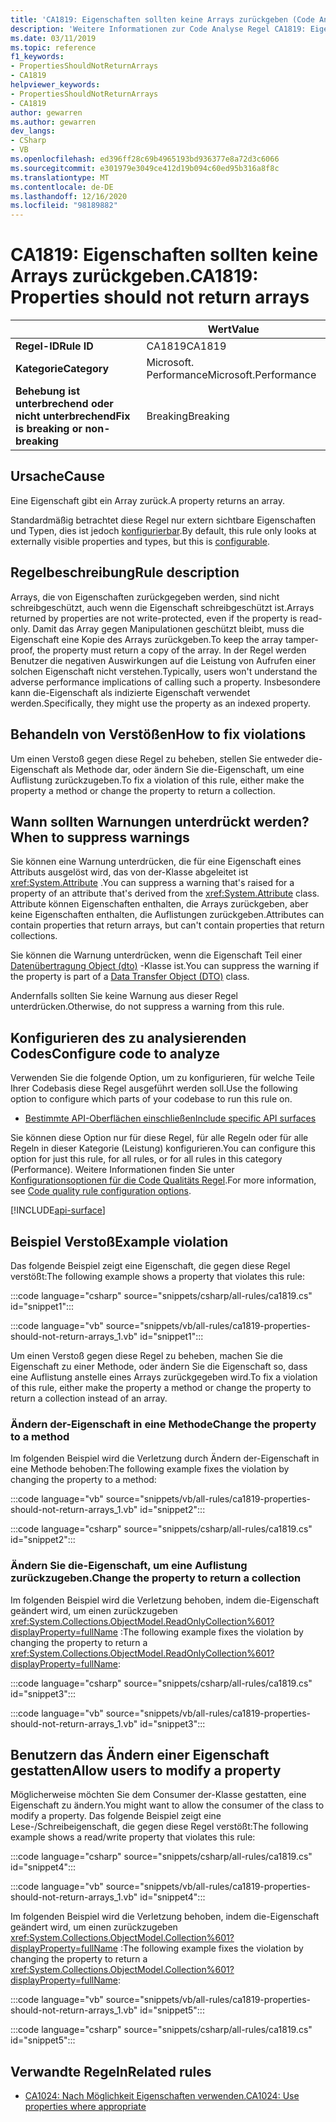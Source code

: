 ```yaml
---
title: 'CA1819: Eigenschaften sollten keine Arrays zurückgeben (Code Analyse)'
description: 'Weitere Informationen zur Code Analyse Regel CA1819: Eigenschaften sollten keine Arrays zurückgeben'
ms.date: 03/11/2019
ms.topic: reference
f1_keywords:
- PropertiesShouldNotReturnArrays
- CA1819
helpviewer_keywords:
- PropertiesShouldNotReturnArrays
- CA1819
author: gewarren
ms.author: gewarren
dev_langs:
- CSharp
- VB
ms.openlocfilehash: ed396ff28c69b4965193bd936377e8a72d3c6066
ms.sourcegitcommit: e301979e3049ce412d19b094c60ed95b316a8f8c
ms.translationtype: MT
ms.contentlocale: de-DE
ms.lasthandoff: 12/16/2020
ms.locfileid: "98189882"
---
```

# <a name="ca1819-properties-should-not-return-arrays"></a><span data-ttu-id="9d2e6-103">CA1819: Eigenschaften sollten keine Arrays zurückgeben.</span><span class="sxs-lookup"><span data-stu-id="9d2e6-103">CA1819: Properties should not return arrays</span></span>

| | <span data-ttu-id="9d2e6-104">Wert</span><span class="sxs-lookup"><span data-stu-id="9d2e6-104">Value</span></span> |
|-|-|
| <span data-ttu-id="9d2e6-105">**Regel-ID**</span><span class="sxs-lookup"><span data-stu-id="9d2e6-105">**Rule ID**</span></span> |<span data-ttu-id="9d2e6-106">CA1819</span><span class="sxs-lookup"><span data-stu-id="9d2e6-106">CA1819</span></span>|
| <span data-ttu-id="9d2e6-107">**Kategorie**</span><span class="sxs-lookup"><span data-stu-id="9d2e6-107">**Category**</span></span> |<span data-ttu-id="9d2e6-108">Microsoft. Performance</span><span class="sxs-lookup"><span data-stu-id="9d2e6-108">Microsoft.Performance</span></span>|
| <span data-ttu-id="9d2e6-109">**Behebung ist unterbrechend oder nicht unterbrechend**</span><span class="sxs-lookup"><span data-stu-id="9d2e6-109">**Fix is breaking or non-breaking**</span></span> |<span data-ttu-id="9d2e6-110">Breaking</span><span class="sxs-lookup"><span data-stu-id="9d2e6-110">Breaking</span></span>|

## <a name="cause"></a><span data-ttu-id="9d2e6-111">Ursache</span><span class="sxs-lookup"><span data-stu-id="9d2e6-111">Cause</span></span>

<span data-ttu-id="9d2e6-112">Eine Eigenschaft gibt ein Array zurück.</span><span class="sxs-lookup"><span data-stu-id="9d2e6-112">A property returns an array.</span></span>

<span data-ttu-id="9d2e6-113">Standardmäßig betrachtet diese Regel nur extern sichtbare Eigenschaften und Typen, dies ist jedoch [konfigurierbar](#configure-code-to-analyze).</span><span class="sxs-lookup"><span data-stu-id="9d2e6-113">By default, this rule only looks at externally visible properties and types, but this is [configurable](#configure-code-to-analyze).</span></span>

## <a name="rule-description"></a><span data-ttu-id="9d2e6-114">Regelbeschreibung</span><span class="sxs-lookup"><span data-stu-id="9d2e6-114">Rule description</span></span>

<span data-ttu-id="9d2e6-115">Arrays, die von Eigenschaften zurückgegeben werden, sind nicht schreibgeschützt, auch wenn die Eigenschaft schreibgeschützt ist.</span><span class="sxs-lookup"><span data-stu-id="9d2e6-115">Arrays returned by properties are not write-protected, even if the property is read-only.</span></span> <span data-ttu-id="9d2e6-116">Damit das Array gegen Manipulationen geschützt bleibt, muss die Eigenschaft eine Kopie des Arrays zurückgeben.</span><span class="sxs-lookup"><span data-stu-id="9d2e6-116">To keep the array tamper-proof, the property must return a copy of the array.</span></span> <span data-ttu-id="9d2e6-117">In der Regel werden Benutzer die negativen Auswirkungen auf die Leistung von Aufrufen einer solchen Eigenschaft nicht verstehen.</span><span class="sxs-lookup"><span data-stu-id="9d2e6-117">Typically, users won't understand the adverse performance implications of calling such a property.</span></span> <span data-ttu-id="9d2e6-118">Insbesondere kann die-Eigenschaft als indizierte Eigenschaft verwendet werden.</span><span class="sxs-lookup"><span data-stu-id="9d2e6-118">Specifically, they might use the property as an indexed property.</span></span>

## <a name="how-to-fix-violations"></a><span data-ttu-id="9d2e6-119">Behandeln von Verstößen</span><span class="sxs-lookup"><span data-stu-id="9d2e6-119">How to fix violations</span></span>

<span data-ttu-id="9d2e6-120">Um einen Verstoß gegen diese Regel zu beheben, stellen Sie entweder die-Eigenschaft als Methode dar, oder ändern Sie die-Eigenschaft, um eine Auflistung zurückzugeben.</span><span class="sxs-lookup"><span data-stu-id="9d2e6-120">To fix a violation of this rule, either make the property a method or change the property to return a collection.</span></span>

## <a name="when-to-suppress-warnings"></a><span data-ttu-id="9d2e6-121">Wann sollten Warnungen unterdrückt werden?</span><span class="sxs-lookup"><span data-stu-id="9d2e6-121">When to suppress warnings</span></span>

<span data-ttu-id="9d2e6-122">Sie können eine Warnung unterdrücken, die für eine Eigenschaft eines Attributs ausgelöst wird, das von der-Klasse abgeleitet ist <xref:System.Attribute> .</span><span class="sxs-lookup"><span data-stu-id="9d2e6-122">You can suppress a warning that's raised for a property of an attribute that's derived from the <xref:System.Attribute> class.</span></span> <span data-ttu-id="9d2e6-123">Attribute können Eigenschaften enthalten, die Arrays zurückgeben, aber keine Eigenschaften enthalten, die Auflistungen zurückgeben.</span><span class="sxs-lookup"><span data-stu-id="9d2e6-123">Attributes can contain properties that return arrays, but can't contain properties that return collections.</span></span>

<span data-ttu-id="9d2e6-124">Sie können die Warnung unterdrücken, wenn die Eigenschaft Teil einer [Datenübertragung Object (dto)](/previous-versions/msp-n-p/ff649585(v=pandp.10)) -Klasse ist.</span><span class="sxs-lookup"><span data-stu-id="9d2e6-124">You can suppress the warning if the property is part of a [Data Transfer Object (DTO)](/previous-versions/msp-n-p/ff649585(v=pandp.10)) class.</span></span>

<span data-ttu-id="9d2e6-125">Andernfalls sollten Sie keine Warnung aus dieser Regel unterdrücken.</span><span class="sxs-lookup"><span data-stu-id="9d2e6-125">Otherwise, do not suppress a warning from this rule.</span></span>

## <a name="configure-code-to-analyze"></a><span data-ttu-id="9d2e6-126">Konfigurieren des zu analysierenden Codes</span><span class="sxs-lookup"><span data-stu-id="9d2e6-126">Configure code to analyze</span></span>

<span data-ttu-id="9d2e6-127">Verwenden Sie die folgende Option, um zu konfigurieren, für welche Teile Ihrer Codebasis diese Regel ausgeführt werden soll.</span><span class="sxs-lookup"><span data-stu-id="9d2e6-127">Use the following option to configure which parts of your codebase to run this rule on.</span></span>

- [<span data-ttu-id="9d2e6-128">Bestimmte API-Oberflächen einschließen</span><span class="sxs-lookup"><span data-stu-id="9d2e6-128">Include specific API surfaces</span></span>](#include-specific-api-surfaces)

<span data-ttu-id="9d2e6-129">Sie können diese Option nur für diese Regel, für alle Regeln oder für alle Regeln in dieser Kategorie (Leistung) konfigurieren.</span><span class="sxs-lookup"><span data-stu-id="9d2e6-129">You can configure this option for just this rule, for all rules, or for all rules in this category (Performance).</span></span> <span data-ttu-id="9d2e6-130">Weitere Informationen finden Sie unter [Konfigurationsoptionen für die Code Qualitäts Regel](../code-quality-rule-options.md).</span><span class="sxs-lookup"><span data-stu-id="9d2e6-130">For more information, see [Code quality rule configuration options](../code-quality-rule-options.md).</span></span>

[!INCLUDE[api-surface](~/includes/code-analysis/api-surface.md)]

## <a name="example-violation"></a><span data-ttu-id="9d2e6-131">Beispiel Verstoß</span><span class="sxs-lookup"><span data-stu-id="9d2e6-131">Example violation</span></span>

<span data-ttu-id="9d2e6-132">Das folgende Beispiel zeigt eine Eigenschaft, die gegen diese Regel verstößt:</span><span class="sxs-lookup"><span data-stu-id="9d2e6-132">The following example shows a property that violates this rule:</span></span>

:::code language="csharp" source="snippets/csharp/all-rules/ca1819.cs" id="snippet1":::

:::code language="vb" source="snippets/vb/all-rules/ca1819-properties-should-not-return-arrays_1.vb" id="snippet1":::

<span data-ttu-id="9d2e6-133">Um einen Verstoß gegen diese Regel zu beheben, machen Sie die Eigenschaft zu einer Methode, oder ändern Sie die Eigenschaft so, dass eine Auflistung anstelle eines Arrays zurückgegeben wird.</span><span class="sxs-lookup"><span data-stu-id="9d2e6-133">To fix a violation of this rule, either make the property a method or change the property to return a collection instead of an array.</span></span>

### <a name="change-the-property-to-a-method"></a><span data-ttu-id="9d2e6-134">Ändern der-Eigenschaft in eine Methode</span><span class="sxs-lookup"><span data-stu-id="9d2e6-134">Change the property to a method</span></span>

<span data-ttu-id="9d2e6-135">Im folgenden Beispiel wird die Verletzung durch Ändern der-Eigenschaft in eine Methode behoben:</span><span class="sxs-lookup"><span data-stu-id="9d2e6-135">The following example fixes the violation by changing the property to a method:</span></span>

:::code language="vb" source="snippets/vb/all-rules/ca1819-properties-should-not-return-arrays_1.vb" id="snippet2":::

:::code language="csharp" source="snippets/csharp/all-rules/ca1819.cs" id="snippet2":::

### <a name="change-the-property-to-return-a-collection"></a><span data-ttu-id="9d2e6-136">Ändern Sie die-Eigenschaft, um eine Auflistung zurückzugeben.</span><span class="sxs-lookup"><span data-stu-id="9d2e6-136">Change the property to return a collection</span></span>

<span data-ttu-id="9d2e6-137">Im folgenden Beispiel wird die Verletzung behoben, indem die-Eigenschaft geändert wird, um einen zurückzugeben <xref:System.Collections.ObjectModel.ReadOnlyCollection%601?displayProperty=fullName> :</span><span class="sxs-lookup"><span data-stu-id="9d2e6-137">The following example fixes the violation by changing the property to return a <xref:System.Collections.ObjectModel.ReadOnlyCollection%601?displayProperty=fullName>:</span></span>

:::code language="csharp" source="snippets/csharp/all-rules/ca1819.cs" id="snippet3":::

:::code language="vb" source="snippets/vb/all-rules/ca1819-properties-should-not-return-arrays_1.vb" id="snippet3":::

## <a name="allow-users-to-modify-a-property"></a><span data-ttu-id="9d2e6-138">Benutzern das Ändern einer Eigenschaft gestatten</span><span class="sxs-lookup"><span data-stu-id="9d2e6-138">Allow users to modify a property</span></span>

<span data-ttu-id="9d2e6-139">Möglicherweise möchten Sie dem Consumer der-Klasse gestatten, eine Eigenschaft zu ändern.</span><span class="sxs-lookup"><span data-stu-id="9d2e6-139">You might want to allow the consumer of the class to modify a property.</span></span> <span data-ttu-id="9d2e6-140">Das folgende Beispiel zeigt eine Lese-/Schreibeigenschaft, die gegen diese Regel verstößt:</span><span class="sxs-lookup"><span data-stu-id="9d2e6-140">The following example shows a read/write property that violates this rule:</span></span>

:::code language="csharp" source="snippets/csharp/all-rules/ca1819.cs" id="snippet4":::

:::code language="vb" source="snippets/vb/all-rules/ca1819-properties-should-not-return-arrays_1.vb" id="snippet4":::

<span data-ttu-id="9d2e6-141">Im folgenden Beispiel wird die Verletzung behoben, indem die-Eigenschaft geändert wird, um einen zurückzugeben <xref:System.Collections.ObjectModel.Collection%601?displayProperty=fullName> :</span><span class="sxs-lookup"><span data-stu-id="9d2e6-141">The following example fixes the violation by changing the property to return a <xref:System.Collections.ObjectModel.Collection%601?displayProperty=fullName>:</span></span>

:::code language="vb" source="snippets/vb/all-rules/ca1819-properties-should-not-return-arrays_1.vb" id="snippet5":::

:::code language="csharp" source="snippets/csharp/all-rules/ca1819.cs" id="snippet5":::

## <a name="related-rules"></a><span data-ttu-id="9d2e6-142">Verwandte Regeln</span><span class="sxs-lookup"><span data-stu-id="9d2e6-142">Related rules</span></span>

- [<span data-ttu-id="9d2e6-143">CA1024: Nach Möglichkeit Eigenschaften verwenden.</span><span class="sxs-lookup"><span data-stu-id="9d2e6-143">CA1024: Use properties where appropriate</span></span>](ca1024.md)
